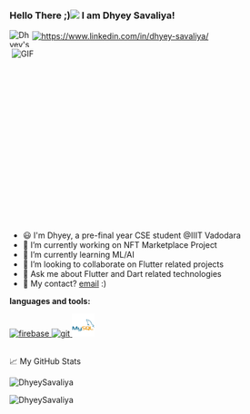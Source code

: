 ### Hello There ;)<img src="https://media.giphy.com/media/hvRJCLFzcasrR4ia7z/giphy.gif" width="25px"> I am Dhyey Savaliya!



<a href="mailto:dhyeysavaliya75@gmail.com">
  <img align="left" alt="Dhyey's Mail Id" width="40" height="30" src="https://img.icons8.com/color/50/000000/gmail-new.png" />
</a>

<a href="https://linkedin.com/in/dhyey-savaliya" target="blank"><img align="center" src="https://raw.githubusercontent.com/rahuldkjain/github-profile-readme-generator/master/src/images/icons/Social/linked-in-alt.svg" alt="https://www.linkedin.com/in/dhyey-savaliya/" height="30" width="40" /></a>

  <img align="right" alt="GIF" src="https://github.com/abhisheknaiidu/abhisheknaiidu/blob/master/code.gif?raw=true" width="500" height="320" />
  
- 😃 I'm Dhyey, a pre-final year CSE student @IIIT Vadodara
- 🔭 I’m currently working on NFT Marketplace Project
- 🌱 I’m currently learning ML/AI
- 👯 I’m looking to collaborate on Flutter related projects
- 💬 Ask me about Flutter and Dart related technologies
- 💼 My contact? [email](mailto:dhyeysavaliya75@gmail.com) :)



**languages and tools:**  

<!-- <code><img height="40" src="https://img.shields.io/badge/Java-ED8B00?style=for-the-badge&logo=java&logoColor=white"></code>
<code><img height="40" src="https://img.shields.io/badge/Kotlin-0095D5?&style=for-the-badge&logo=kotlin&logoColor=white"></code>
<code><img height="40" src="https://img.shields.io/badge/Android-3DDC84?style=for-the-badge&logo=android&logoColor=white"></code>
<code><img height="40" src="https://img.shields.io/badge/C%2B%2B-00599C?style=for-the-badge&logo=c%2B%2B&logoColor=white"></code>
<code><img height="40" src="https://img.shields.io/badge/React-20232A?style=for-the-badge&logo=react&logoColor=61DAFB"></code>
<code><img height="40" src="https://img.shields.io/badge/MySQL-00000F?style=for-the-badge&logo=mysql&logoColor=white"></code> -->

<p align="left">
<a href="https://firebase.google.com/" target="_blank"> <img src="https://www.vectorlogo.zone/logos/firebase/firebase-icon.svg" alt="firebase" width="40" height="40"/> </a> <a href="https://git-scm.com/" target="_blank"> <img src="https://www.vectorlogo.zone/logos/git-scm/git-scm-icon.svg" alt="git" width="40" height="40"/> </a> <a href="https://www.mysql.com/" target="_blank"> <img src="https://raw.githubusercontent.com/devicons/devicon/master/icons/mysql/mysql-original-wordmark.svg" alt="mysql" width="40" height="40"/> </a> 
</p>
<br/>
📈 My GitHub Stats

<p align="left"> <img src="https://github-readme-stats.vercel.app/api?username=DhyeySavaliya&show_icons=true&theme=gotham" alt="DhyeySavaliya" />
<br/>
  <p align="left"> <img src="https://github-readme-stats.vercel.app/api/top-langs/?username=DhyeySavaliya&theme=gotham" alt="DhyeySavaliya" />
